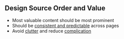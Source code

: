 ## Design Source Order and Value

* Most valuable content should be most prominent
* Should be [consistent and predictable](http://pointnorth.io/#consistency-and-predictability) across pages
* Avoid [clutter](http://pointnorth.io/#signal-to-noise-ratio) and reduce [complication](http://pointnorth.io/#complexity-and-complication)
